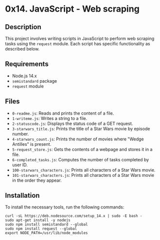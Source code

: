 # 0x14. JavaScript - Web scraping

## Description
This project involves writing scripts in JavaScript to perform web scraping tasks using the `request` module. Each script has specific functionality as described below.

## Requirements
- Node.js 14.x
- `semistandard` package
- `request` module

## Files

- `0-readme.js`: Reads and prints the content of a file.
- `1-writeme.js`: Writes a string to a file.
- `2-statuscode.js`: Displays the status code of a GET request.
- `3-starwars_title.js`: Prints the title of a Star Wars movie by episode number.
- `4-starwars_count.js`: Prints the number of movies where "Wedge Antilles" is present.
- `5-request_store.js`: Gets the contents of a webpage and stores it in a file.
- `6-completed_tasks.js`: Computes the number of tasks completed by user ID.
- `100-starwars_characters.js`: Prints all characters of a Star Wars movie.
- `101-starwars_characters.js`: Prints all characters of a Star Wars movie in the order they appear.

## Installation
To install the necessary tools, run the following commands:
```shell
curl -sL https://deb.nodesource.com/setup_14.x | sudo -E bash -
sudo apt-get install -y nodejs
sudo npm install semistandard --global
sudo npm install request --global
export NODE_PATH=/usr/lib/node_modules
